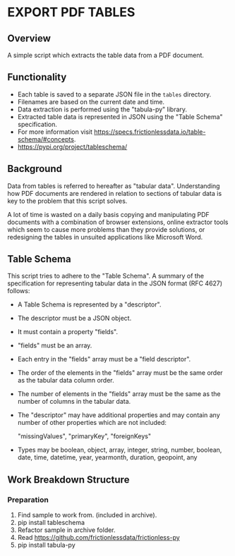 # EXPORT PDF TABLES

## Overview

A simple script which extracts the table data from a PDF document. 

## Functionality

- Each table is saved to a separate JSON file in the `tables` directory. 
- Filenames are based on the current date and time.
- Data extraction is performed using the "tabula-py" library.
- Extracted table data is represented in JSON using the "Table Schema" specification. 
- For more information visit https://specs.frictionlessdata.io/table-schema/#concepts.
- https://pypi.org/project/tableschema/

## Background

Data from tables is referred to hereafter as "tabular data".
Understanding how PDF documents are rendered in relation to sections of tabular data is key
to the problem that this script solves.

A lot of time is wasted on a daily basis copying and manipulating PDF documents with a 
combination of browser extensions, online extractor tools which seem to cause more problems
than they provide solutions, or redesigning the tables in unsuited applications like Microsoft
Word. 

## Table Schema

This script tries to adhere to the "Table Schema". A summary of the specification for representing
tabular data in the JSON format (RFC 4627) follows:

- A Table Schema is represented by a "descriptor".

- The descriptor must be a JSON object.

- It must contain a property "fields".

- "fields" must be an array.

- Each entry in the "fields" array must be a "field descriptor".

- The order of the elements in the "fields" array must be the same order as the tabular data column order.

- The number of elements in the "fields" array must be the same as the number of columns in the tabular data.

- The "descriptor" may have additional properties and may contain any number of other properties which are 
not included:

  "missingValues",
  "primaryKey",
  "foreignKeys"

- Types may be 
boolean, 
object, 
array, 
integer, 
string, 
number, 
boolean, 
date, 
time, 
datetime, 
year, 
yearmonth, 
duration, 
geopoint, 
any

## Work Breakdown Structure

### Preparation

1. Find sample to work from. (included in archive).
2. pip install tableschema
3. Refactor sample in archive folder.
4. Read https://github.com/frictionlessdata/frictionless-py
5. pip install tabula-py


